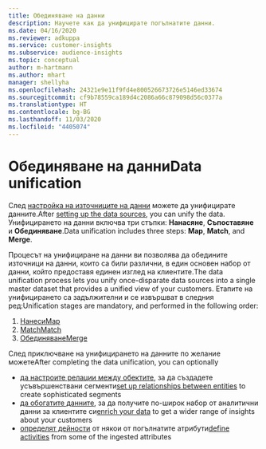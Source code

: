 ```yaml
---
title: Обединяване на данни
description: Научете как да унифицирате погълнатите данни.
ms.date: 04/16/2020
ms.reviewer: adkuppa
ms.service: customer-insights
ms.subservice: audience-insights
ms.topic: conceptual
author: m-hartmann
ms.author: mhart
manager: shellyha
ms.openlocfilehash: 24321e9e11f9fd4e800526673726e5146ed33674
ms.sourcegitcommit: cf9b78559ca189d4c2086a66c879098d56c0377a
ms.translationtype: HT
ms.contentlocale: bg-BG
ms.lasthandoff: 11/03/2020
ms.locfileid: "4405074"
---
```

# <a name="data-unification"></a><span data-ttu-id="2e418-103">Обединяване на данни</span><span class="sxs-lookup"><span data-stu-id="2e418-103">Data unification</span></span>

<span data-ttu-id="2e418-104">След [настройка на източниците на данни](data-sources.md) можете да унифицирате данните.</span><span class="sxs-lookup"><span data-stu-id="2e418-104">After [setting up the data sources](data-sources.md), you can unify the data.</span></span> <span data-ttu-id="2e418-105">Унифицирането на данни включва три стъпки: **Нанасяне**, **Съпоставяне** и **Обединяване**.</span><span class="sxs-lookup"><span data-stu-id="2e418-105">Data unification includes three steps: **Map**, **Match**, and **Merge**.</span></span>

<span data-ttu-id="2e418-106">Процесът на унифициране на данни ви позволява да обедините източници на данни, които са били различни, в един основен набор от данни, който предоставя единен изглед на клиентите.</span><span class="sxs-lookup"><span data-stu-id="2e418-106">The data unification process lets you unify once-disparate data sources into a single master dataset that provides a unified view of your customers.</span></span> <span data-ttu-id="2e418-107">Етапите на унифицирането са задължителни и се извършват в следния ред:</span><span class="sxs-lookup"><span data-stu-id="2e418-107">Unification stages are mandatory, and performed in the following order:</span></span>

1. [<span data-ttu-id="2e418-108">Нанеси</span><span class="sxs-lookup"><span data-stu-id="2e418-108">Map</span></span>](map-entities.md)
2. [<span data-ttu-id="2e418-109">Match</span><span class="sxs-lookup"><span data-stu-id="2e418-109">Match</span></span>](match-entities.md)
3. [<span data-ttu-id="2e418-110">Обединяване</span><span class="sxs-lookup"><span data-stu-id="2e418-110">Merge</span></span>](merge-entities.md)

<span data-ttu-id="2e418-111">След приключване на унифицирането на данните по желание можете</span><span class="sxs-lookup"><span data-stu-id="2e418-111">After completing the data unification, you can optionally</span></span>

- <span data-ttu-id="2e418-112">[да настроите релации между обектите](relationships.md), за да създадете усъвършенствани сегменти</span><span class="sxs-lookup"><span data-stu-id="2e418-112">[set up relationships between entities](relationships.md) to create sophisticated segments</span></span>
- <span data-ttu-id="2e418-113">[да обогатите данните](enrichment-hub.md), за да получите по-широк набор от аналитични данни за клиентите си</span><span class="sxs-lookup"><span data-stu-id="2e418-113">[enrich your data](enrichment-hub.md) to get a wider range of insights about your customers</span></span>
- <span data-ttu-id="2e418-114">[определят дейности](activities.md) от някои от погълнатите атрибути</span><span class="sxs-lookup"><span data-stu-id="2e418-114">[define activities](activities.md) from some of the ingested attributes</span></span>
